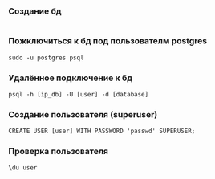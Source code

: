 ### Создание бд

```
```

### Пожключиться к бд под пользователм postgres

```
sudo -u postgres psql
```

### Удалённое подключение к бд

```
psql -h [ip_db] -U [user] -d [database]
```

### Создание пользователя (superuser)

```
CREATE USER [user] WITH PASSWORD 'passwd' SUPERUSER;
```

### Проверка пользователя

```
\du user
```

###

```
```

###

```
```

###

```
```

###

```
```
###

```
```

###

```
```

###

```
```

###

```
```

###

```
```

###

```
```

###

```
```

###

```
```

###

```
```
